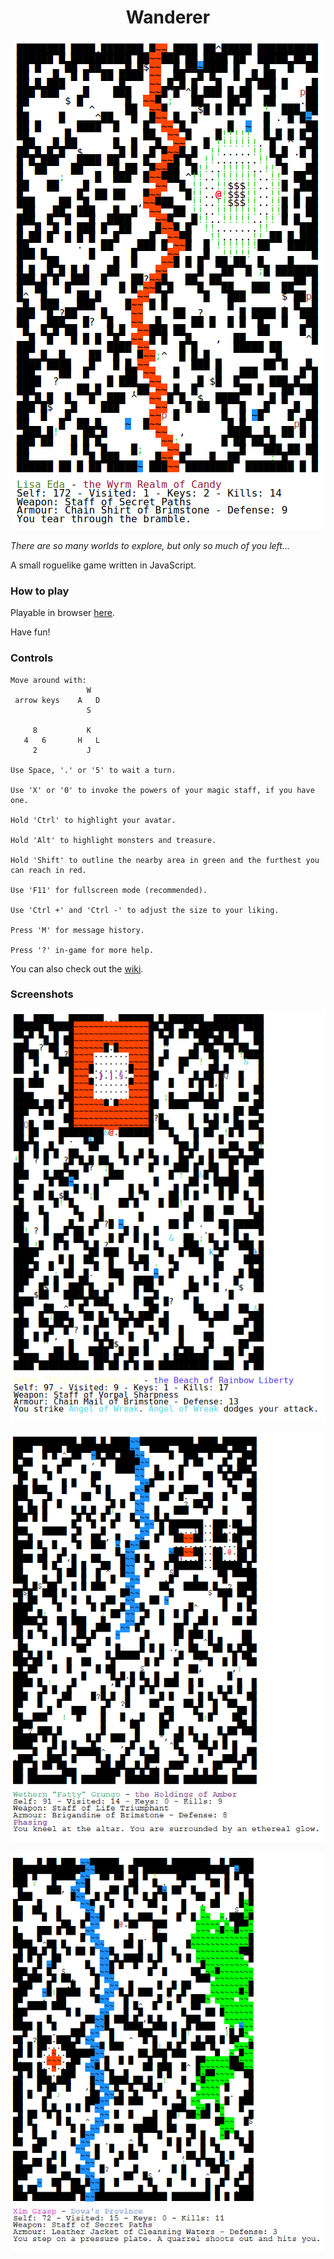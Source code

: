 <div align="center">

# Wanderer

![Screenshot](doc/w1.png)
</div>

_There are so many worlds to explore, but only so much of you left..._

A small roguelike game written in JavaScript.

### How to play

Playable in browser [here](https://red-kangaroo.github.io/wanderer/ "Wanderer").

Have fun!

### Controls

```
Move around with:
                 W
 arrow keys    A   D
                 S

     8           K
   4   6       H   L
     2           J

Use Space, '.' or '5' to wait a turn.

Use 'X' or '0' to invoke the powers of your magic staff, if you have one.

Hold 'Ctrl' to highlight your avatar.

Hold 'Alt' to highlight monsters and treasure.

Hold 'Shift' to outline the nearby area in green and the furthest you can reach in red.

Use 'F11' for fullscreen mode (recommended).

Use 'Ctrl +' and 'Ctrl -' to adjust the size to your liking.

Press 'M' for message history.

Press '?' in-game for more help.
```

You can also check out the [wiki](https://github.com/red-kangaroo/wanderer/wiki "Wiki").

### Screenshots
<div align="center">

![Screenshot](doc/w2.png)

![Screenshot](doc/w3.png)

![Screenshot](doc/w4.png)

</div>
